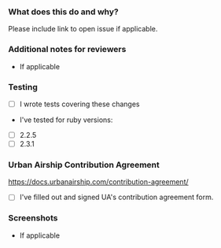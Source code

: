 ### What does this do and why?
Please include link to open issue if applicable.

### Additional notes for reviewers
* If applicable

### Testing
- [ ] I wrote tests covering these changes

* I've tested for ruby versions:

- [ ] 2.2.5
- [ ] 2.3.1

### Urban Airship Contribution Agreement
https://docs.urbanairship.com/contribution-agreement/

- [ ] I've filled out and signed UA's contribution agreement form.

### Screenshots
* If applicable
